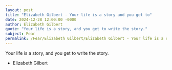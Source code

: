 ```yaml
---
layout: post
title: "Elizabeth Gilbert - Your life is a story and you get to"
date: 2024-12-28 12:00:00 -0000
author: Elizabeth Gilbert
quote: "Your life is a story, and you get to write the story."
subject: Fear
permalink: /Fear/Elizabeth Gilbert/Elizabeth Gilbert - Your life is a story and you get to
---
```


Your life is a story, and you get to write the story.

- Elizabeth Gilbert
